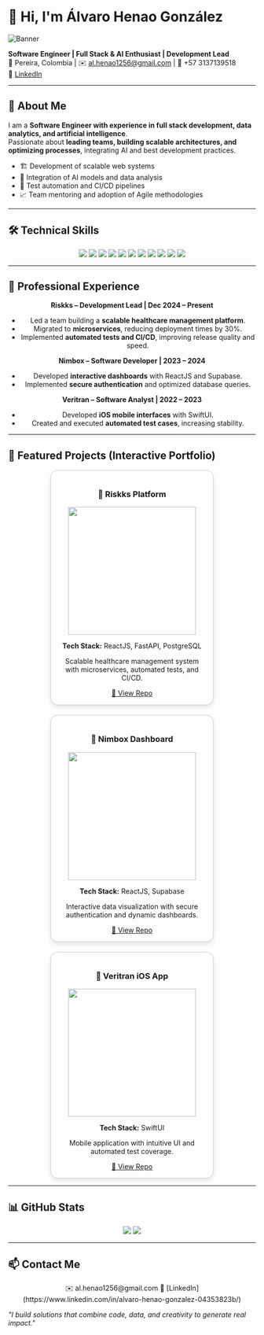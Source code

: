 # 👋 Hi, I'm Álvaro Henao González

![Banner](https://user-images.githubusercontent.com/tuusuario/banner-placeholder.png)  

**Software Engineer | Full Stack & AI Enthusiast | Development Lead**  
📍 Pereira, Colombia | ✉️ al.henao1256@gmail.com | 📱 +57 3137139518  
🔗 [LinkedIn](https://www.linkedin.com/in/alvaro-henao-gonzalez-04353823b/)

---

## 🚀 About Me

I am a **Software Engineer with experience in full stack development, data analytics, and artificial intelligence**.  
Passionate about **leading teams, building scalable architectures, and optimizing processes**, integrating AI and best development practices.

- 🏗️ Development of scalable web systems  
- 🤖 Integration of AI models and data analysis  
- 🧪 Test automation and CI/CD pipelines  
- 📈 Team mentoring and adoption of Agile methodologies  

---

## 🛠️ Technical Skills

<div align="center">
<img src="https://img.shields.io/badge/Python-3776AB?style=for-the-badge&logo=python&logoColor=white" />
<img src="https://img.shields.io/badge/JavaScript-F7DF1E?style=for-the-badge&logo=javascript&logoColor=black" />
<img src="https://img.shields.io/badge/TypeScript-3178C6?style=for-the-badge&logo=typescript&logoColor=white" />
<img src="https://img.shields.io/badge/React-61DAFB?style=for-the-badge&logo=react&logoColor=black" />
<img src="https://img.shields.io/badge/FastAPI-009688?style=for-the-badge" />
<img src="https://img.shields.io/badge/Node.js-339933?style=for-the-badge&logo=node.js&logoColor=white" />
<img src="https://img.shields.io/badge/MySQL-4479A1?style=for-the-badge&logo=mysql&logoColor=white" />
<img src="https://img.shields.io/badge/Neo4j-008CC1?style=for-the-badge" />
<img src="https://img.shields.io/badge/Supabase-3ECF8E?style=for-the-badge" />
<img src="https://img.shields.io/badge/Docker-2496ED?style=for-the-badge&logo=docker&logoColor=white" />
<img src="https://img.shields.io/badge/SwiftUI-F05138?style=for-the-badge" />
</div>

---

## 🎯 Professional Experience

<div align="center">

**Riskks – Development Lead | Dec 2024 – Present**  
- Led a team building a **scalable healthcare management platform**.  
- Migrated to **microservices**, reducing deployment times by 30%.  
- Implemented **automated tests and CI/CD**, improving release quality and speed.  

**Nimbox – Software Developer | 2023 – 2024**  
- Developed **interactive dashboards** with ReactJS and Supabase.  
- Implemented **secure authentication** and optimized database queries.  

**Veritran – Software Analyst | 2022 – 2023**  
- Developed **iOS mobile interfaces** with SwiftUI.  
- Created and executed **automated test cases**, increasing stability.  

</div>

---

## 🌟 Featured Projects (Interactive Portfolio)

<div align="center" style="display:flex; justify-content:center; gap:20px; flex-wrap:wrap;">

<!-- Riskks Card -->
<div style="border-radius:15px; border:1px solid #ccc; padding:15px; width:300px; text-align:center; box-shadow:0px 4px 8px rgba(0,0,0,0.1); transition: transform 0.3s;" onmouseover="this.style.transform='scale(1.05)'" onmouseout="this.style.transform='scale(1)'">
  <h3>🔹 Riskks Platform</h3>
  <a href="https://tu-demo-riskks.com"><img src="https://media.giphy.com/media/3o6Mbd0VmC1aVfkhHq/giphy.gif" width="260" /></a>
  <p><strong>Tech Stack:</strong> ReactJS, FastAPI, PostgreSQL</p>
  <p>Scalable healthcare management system with microservices, automated tests, and CI/CD.</p>
  <a href="#">🔗 View Repo</a>
</div>

<!-- Nimbox Card -->
<div style="border-radius:15px; border:1px solid #ccc; padding:15px; width:300px; text-align:center; box-shadow:0px 4px 8px rgba(0,0,0,0.1); transition: transform 0.3s;" onmouseover="this.style.transform='scale(1.05)'" onmouseout="this.style.transform='scale(1)'">
  <h3>🔹 Nimbox Dashboard</h3>
  <a href="https://tu-demo-nimbox.com"><img src="https://media.giphy.com/media/l0MYt5jPR6QX5pnqM/giphy.gif" width="260" /></a>
  <p><strong>Tech Stack:</strong> ReactJS, Supabase</p>
  <p>Interactive data visualization with secure authentication and dynamic dashboards.</p>
  <a href="#">🔗 View Repo</a>
</div>

<!-- Veritran Card -->
<div style="border-radius:15px; border:1px solid #ccc; padding:15px; width:300px; text-align:center; box-shadow:0px 4px 8px rgba(0,0,0,0.1); transition: transform 0.3s;" onmouseover="this.style.transform='scale(1.05)'" onmouseout="this.style.transform='scale(1)'">
  <h3>🔹 Veritran iOS App</h3>
  <a href="https://tu-demo-veritran.com"><img src="https://media.giphy.com/media/xT9IgG50Fb7Mi0prBC/giphy.gif" width="260" /></a>
  <p><strong>Tech Stack:</strong> SwiftUI</p>
  <p>Mobile application with intuitive UI and automated test coverage.</p>
  <a href="#">🔗 View Repo</a>
</div>

</div>

---

## 📊 GitHub Stats

<div align="center">
<img src="https://github-readme-stats.vercel.app/api?username=TU_USUARIO&show_icons=true&theme=radical" />
<img src="https://github-readme-stats.vercel.app/api/top-langs/?username=TU_USUARIO&layout=compact&theme=radical" />
</div>

---

## 📫 Contact Me

<div align="center">
✉️ al.henao1256@gmail.com  
🔗 [LinkedIn](https://www.linkedin.com/in/alvaro-henao-gonzalez-04353823b/)  
</div>

*"I build solutions that combine code, data, and creativity to generate real impact."*

